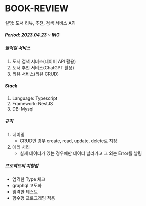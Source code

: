 # BOOK-REVIEW

설명: 도서 리뷰, 추천, 검색 서비스 API

##### Period: 2023.04.23 ~ ING

##### 들어갈 서비스

1. 도서 검색 서비스(네이버 API 활용)
2. 도서 추천 서비스(ChatGPT 활용)
3. 리뷰 서비스(리뷰 CRUD)

##### Stack

1. Language: Typescript
2. Framework: NestJS
3. DB: Mysql

##### 규칙

1. 네이밍
   - CRUD인 경우 create, read, update, delete로 지정
2. 에러 처리
   - 실제 데이터가 있는 경우에만 데이터 날라가고 그 외는 Error를 날림

##### 프로젝트의 지향점

- 엄격한 Type 체크
- graphql 고도화
- 엄격한 테스트
- 함수형 프로그래밍 적용
